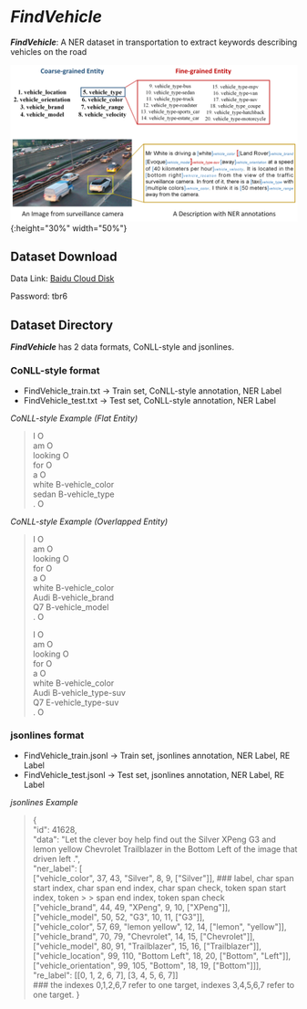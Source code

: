 # ***FindVehicle***
***FindVehicle***: A NER dataset in transportation to extract keywords describing vehicles on the road

![test](https://github.com/GuanRunwei/FindVehicle/blob/main/images/ner_types.png){:height="30%" width="50%"}

## Dataset Download
Data Link: [Baidu Cloud Disk](https://pan.baidu.com/s/1NIuDeeIba-eKU5WtIY44nQ)

Password: tbr6

## Dataset Directory
***FindVehicle*** has 2 data formats, CoNLL-style and jsonlines. 
### CoNLL-style format
  - FindVehicle_train.txt -> Train set, CoNLL-style annotation, NER Label
  - FindVehicle_test.txt -> Test set, CoNLL-style annotation, NER Label

*CoNLL-style Example (Flat Entity)*
> I O  <br>
> am O <br>
> looking O  <br>
> for O  <br>
> a O  <br>
> white B-vehicle_color  <br>
> sedan B-vehicle_type  <br>
> . O  <br>

*CoNLL-style Example (Overlapped Entity)*
> I O  <br>
> am O  <br>
> looking O  <br>
> for O  <br>
> a O  <br>
> white B-vehicle_color  <br>
> Audi B-vehicle_brand  <br>
> Q7 B-vehicle_model  <br>
> . O  <br>
> 
>
> I O  <br>
> am O  <br>
> looking O  <br>
> for O  <br>
> a O  <br>
> white B-vehicle_color  <br>
> Audi B-vehicle_type-suv  <br>
> Q7 E-vehicle_type-suv  <br>
> . O  <br>


### jsonlines format
  - FindVehicle_train.jsonl -> Train set, jsonlines annotation, NER Label, RE Label
  - FindVehicle_test.jsonl -> Test set, jsonlines annotation, NER Label, RE Label

*jsonlines Example*

> { <br>
>     "id": 41628,  <br>
>     "data": "Let the clever boy help find out the Silver XPeng G3 and lemon yellow Chevrolet Trailblazer in the Bottom Left of the image that driven left .",   <br>
>     "ner_label": [  <br>
>     ["vehicle_color", 37, 43, "Silver", 8, 9, ["Silver"]],  ### label, char span start index, char span end index, char span check, token span start index, token > > span end index, token span check <br>
>     ["vehicle_brand", 44, 49, "XPeng", 9, 10, ["XPeng"]],   <br>
>     ["vehicle_model", 50, 52, "G3", 10, 11, ["G3"]],   <br>
>     ["vehicle_color", 57, 69, "lemon yellow", 12, 14, ["lemon", "yellow"]],   <br>
>     ["vehicle_brand", 70, 79, "Chevrolet", 14, 15, ["Chevrolet"]],   <br>
>     ["vehicle_model", 80, 91, "Trailblazer", 15, 16, ["Trailblazer"]],   <br>
>     ["vehicle_location", 99, 110, "Bottom Left", 18, 20, ["Bottom", "Left"]],   <br>
>     ["vehicle_orientation", 99, 105, "Bottom", 18, 19, ["Bottom"]]],   <br>
>     "re_label": [[0, 1, 2, 6, 7], [3, 4, 5, 6, 7]]  <br> ### the indexes 0,1,2,6,7 refer to one target, indexes 3,4,5,6,7 refer to one target.
> }
